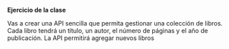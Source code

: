 **Ejercicio de la clase**

Vas a crear una API sencilla que permita gestionar una colección de libros. Cada libro tendrá un título, un autor, el número de páginas y el año de publicación. La API permitirá agregar nuevos libros
